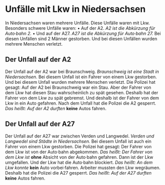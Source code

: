 # Unfälle mit Lkw in Niedersachsen

In Niedersachsen waren mehrere Unfälle. Diese Unfälle waren mit Lkw. Besonders schwere Unfälle waren: • Auf der A2. 
*A2 ist die Abkürzung für Auto·bahn 2.* • Und auf der A27. 
*A27 ist die Abkürzung für Auto·bahn 27.* Bei diesen Unfällen sind 2 Männer gestorben. Und bei diesen Unfällen wurden mehrere Menschen verletzt. 

## Der Unfall auf der A2
Der Unfall auf der A2 war bei Braunschweig. 
*Braunschweig ist eine Stadt in Niedersachsen.* Bei diesem Unfall ist ein Fahrer von einem Lkw gestorben. Und bei diesem Unfall wurden mehrere Menschen verletzt. Die Polizei hat gesagt: Auf der A2 bei Braunschweig war ein Stau. Aber der Fahrer von dem Lkw hat diesen Stau wahrscheinlich zu spät gesehen. Deshalb hat der Fahrer von dem Lkw zu spät gebremst. Und deshalb ist der Fahrer von dem Lkw in ein Auto gefahren. Nach dem Unfall hat die Polizei die A2 gesperrt. *Das heißt:* 
*Auf der A2 durften* **keine** Autos fahren. 

## Der Unfall auf der A27
Der Unfall auf der A27 war zwischen Verden und Langwedel. 
*Verden und Langwedel sind Städte in Niedersachsen.* Bei diesem Unfall ist auch ein Fahrer von einem Lkw gestorben. Die Polizei hat gesagt: Der Fahrer von dem Lkw ist von der Auto·bahn abgekommen. *Das heißt:* 
*Der Fahrer von dem Lkw ist* **ohne** Absicht von der Auto·bahn gefahren. Dann ist der Lkw umgefallen. Und der Lkw hat die Auto·bahn blockiert. *Das heißt:* 
*An dem Lkw konnte* **kein** Auto vorbei·fahren. Arbeiter mussten den Lkw wegräumen. Deshalb hat die Polizei die A27 gesperrt. *Das heißt:* 
*Auf der A27 durften* **keine** Autos fahren. 
